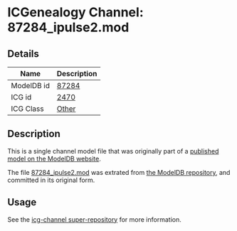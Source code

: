 # ICGenealogy Channel: 87284\_ipulse2.mod

## Details

Name | Description
---- | -----------
ModelDB id | [87284](http://senselab.med.yale.edu/ModelDB/ShowModel.cshtml?model=87284)
ICG id | [2470](http://icg.neurotheory.ox.ac.uk/channels/other/2470)
ICG Class | [Other](http://icg.neurotheory.ox.ac.uk/channels/other)

## Description

This is a single channel model file that was originally part of a [published model on the ModelDB website](http://senselab.med.yale.edu/mModelDB/ShowModel.cshtml?model=87284).

The file [87284\_ipulse2.mod](87284_ipulse2.mod) was extrated from [the ModelDB repository](http://senselab.med.yale.edu/ModelDB/ShowModel.cshtml?model=87284), and committed in its original form.

## Usage

See the [icg-channel super-repository](https://github.com/icgenealogy/icg-channels) for more information.